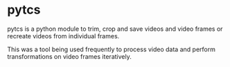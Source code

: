 # pytcs
pytcs is a python module to trim, crop and save videos and video frames or recreate videos from individual frames.

This was a tool being used frequently to process video data and perform transformations on video frames iteratively. 
